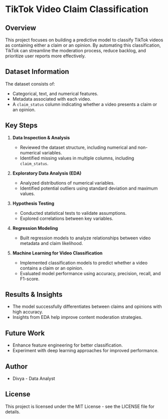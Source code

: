# TikTok Video Claim Classification

## Overview
This project focuses on building a predictive model to classify TikTok videos as containing either a claim or an opinion. By automating this classification, TikTok can streamline the moderation process, reduce backlog, and prioritize user reports more effectively.

## Dataset Information
The dataset consists of:
- Categorical, text, and numerical features.
- Metadata associated with each video.
- A `claim_status` column indicating whether a video presents a claim or an opinion.

## Key Steps
1. **Data Inspection & Analysis**
   - Reviewed the dataset structure, including numerical and non-numerical variables.
   - Identified missing values in multiple columns, including `claim_status`.

2. **Exploratory Data Analysis (EDA)**
   - Analyzed distributions of numerical variables.
   - Identified potential outliers using standard deviation and maximum values.

3. **Hypothesis Testing**
   - Conducted statistical tests to validate assumptions.
   - Explored correlations between key variables.

4. **Regression Modeling**
   - Built regression models to analyze relationships between video metadata and claim likelihood.

5. **Machine Learning for Video Classification**
   - Implemented classification models to predict whether a video contains a claim or an opinion.
   - Evaluated model performance using accuracy, precision, recall, and F1-score.


## Results & Insights
- The model successfully differentiates between claims and opinions with high accuracy.
- Insights from EDA help improve content moderation strategies.

## Future Work
- Enhance feature engineering for better classification.
- Experiment with deep learning approaches for improved performance.

## Author
- Divya - Data Analyst

## License
This project is licensed under the MIT License - see the LICENSE file for details.

